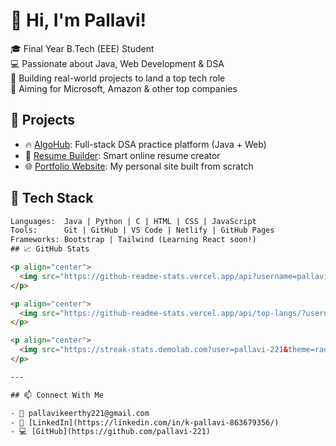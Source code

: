# 👋 Hi, I'm Pallavi!

🎓 Final Year B.Tech (EEE) Student  
💻 Passionate about Java, Web Development & DSA  
🚀 Building real-world projects to land a top tech role  
🎯 Aiming for Microsoft, Amazon & other top companies

## 💼 Projects

- 🔥 [AlgoHub](https://your-algohub-link.com): Full-stack DSA practice platform (Java + Web)
- 🧰 [Resume Builder](https://your-resume-builder-link.com): Smart online resume creator
- 🌐 [Portfolio Website](https://your-portfolio-link.com): My personal site built from scratch

## 🧠 Tech Stack

```html
Languages:  Java | Python | C | HTML | CSS | JavaScript
Tools:      Git | GitHub | VS Code | Netlify | GitHub Pages
Frameworks: Bootstrap | Tailwind (Learning React soon!)
## 📈 GitHub Stats

<p align="center">
  <img src="https://github-readme-stats.vercel.app/api?username=pallavi-221&show_icons=true&theme=radical" alt="Palavi's GitHub Stats" />
</p>

<p align="center">
  <img src="https://github-readme-stats.vercel.app/api/top-langs/?username=pallavi-221&layout=compact&theme=radical" alt="Top Languages" />
</p>

<p align="center">
  <img src="https://streak-stats.demolab.com?user=pallavi-221&theme=radical&border_radius=5" alt="GitHub Streak" />
</p>

---

## 📫 Connect With Me

- 📧 pallavikeerthy221@gmail.com 
- 💼 [LinkedIn](https://linkedin.com/in/k-pallavi-863679356/)  
- 💻 [GitHub](https://github.com/pallavi-221)








